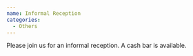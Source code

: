 ```yaml
---
name: Informal Reception
categories:
  - Others
---
```


Please join us for an informal reception. A cash bar is available.